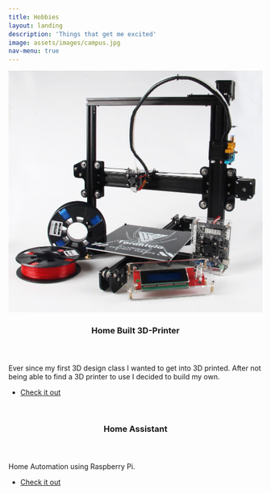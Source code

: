 ```yaml
---
title: Hobbies
layout: landing
description: 'Things that get me excited'
image: assets/images/campus.jpg
nav-menu: true
---
```


<!-- Main -->
<div id="main">

<!-- One -->
<!-- <section id="one">
	<div class="inner">
		<header class="major">
			<h2>Sed amet aliquam</h2>
		</header>
		<p>Nullam et orci eu lorem consequat tincidunt vivamus et sagittis magna sed nunc rhoncus condimentum sem. In efficitur ligula tate urna. Maecenas massa vel lacinia pellentesque lorem ipsum dolor. Nullam et orci eu lorem consequat tincidunt. Vivamus et sagittis libero. Nullam et orci eu lorem consequat tincidunt vivamus et sagittis magna sed nunc rhoncus condimentum sem. In efficitur ligula tate urna.</p>
	</div>
</section>
-->

<!-- Two -->
<section id="two" class="spotlights">
	<section>
		<a href="/2018/05/20/vibrations.html" class="image">
			<img src="assets/images/printer.jpg" alt="" data-position="center center" />
		</a>
		<div class="content">
			<div class="inner">
				<header class="major">
					<h3>Home Built 3D-Printer</h3>
				</header>
				<p>Ever since my first 3D design class I wanted to get into 3D printed. After not being able to find a 3D printer to use I decided to build my own.</p>
				<ul class="actions">
					<li><a href="/2018/05/20/vibrations.html" class="button">Check it out</a></li>
				</ul>
			</div>
		</div>
	</section>
	<section>
		<a href="/2018/05/20/numtech.html" class="image">
			<img src="assets/images/HA.jpg" alt="" data-position="top center" />
		</a>
		<div class="content">
			<div class="inner">
				<header class="major">
					<h3>Home Assistant</h3>
				</header>
				<p>Home Automation using Raspberry Pi.</p>
				<ul class="actions">
					<li><a href="/2018/05/20/HA.html" class="button">Check it out</a></li>
				</ul>
			</div>
		</div>
	</section>
</section>

<!-- Three -->
<!--
<section id="three">
	<div class="inner">
		<header class="major">
			<h2>Schoolwork</h2>
		</header>
		<p>Nullam et orci eu lorem consequat tincidunt vivamus et sagittis libero. Mauris aliquet magna magna sed nunc rhoncus pharetra. Pellentesque condimentum sem. In efficitur ligula tate urna. Maecenas laoreet massa vel lacinia pellentesque lorem ipsum dolor. Nullam et orci eu lorem consequat tincidunt. Vivamus et sagittis libero. Mauris aliquet magna magna sed nunc rhoncus amet pharetra et feugiat tempus.</p>
		<ul class="actions">
			<li><a href="generic.html" class="button next">huh</a></li>
		</ul>
	</div>
</section>
-->
</div>
